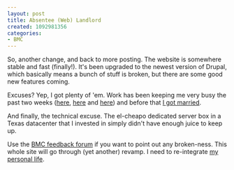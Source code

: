 ```yaml
--- 
layout: post
title: Absentee (Web) Landlord
created: 1092981356
categories: 
- BMC
---
```

So, another change, and back to more posting. The website is somewhere stable and fast (finally!). It's been upgraded to the newest version of Drupal, which basically means a bunch of stuff is broken, but there are some good new features coming.

Excuses? Yep, I got plenty of 'em. Work has been keeping me very busy the past two weeks (<a href="http://www.sutton.com" title="Canadian Real Estate">here</a>, <a href="http://www.streamlinewebco.com" title="Purveyors of fine Blogware Solutions">here</a> and <a href="http://www.bryght.com" title="Bryght - Community Content Hosting (and my soon-to-be-launched startup)">here</a>) and before that <a href="http://wedding.bmannconsulting.com">I got married</a>.

And finally, the technical excuse. The el-cheapo dedicated server box in a Texas datacenter that I invested in simply didn't have enough juice to keep up.

Use the <a href="http://www.bmannconsulting.com/node/add/forum/126">BMC feedback forum</a> if you want to point out any broken-ness. This whole site will go through (yet another) revamp. I need to re-integrate <a href="http://boris.bmannconsulting.com">my personal life</a>.
